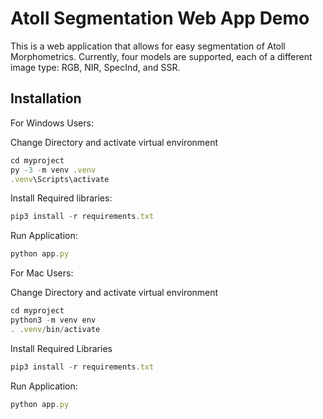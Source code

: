 
# Atoll Segmentation Web App Demo

This is a web application that allows for easy segmentation of Atoll Morphometrics. Currently, four models are supported, each of a different image type: RGB, NIR, SpecInd, and SSR.




## Installation

For Windows Users: 

Change Directory and activate virtual environment
```javascript
cd myproject
py -3 -m venv .venv
.venv\Scripts\activate
```

Install Required libraries:
```javascript
pip3 install -r requirements.txt
```

Run Application: 
```javascript
python app.py
```


For Mac Users: 

Change Directory and activate virtual environment
```javascript
cd myproject
python3 -m venv env
. .venv/bin/activate
```

Install Required Libraries 
```javascript
pip3 install -r requirements.txt
```

Run Application: 
```javascript
python app.py
```
